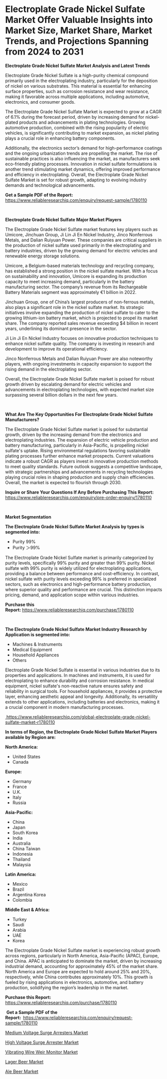 <p><h1>Electroplate Grade Nickel Sulfate Market Offer Valuable Insights into Market Size, Market Share, Market Trends, and Projections Spanning from 2024 to 2031</h1></p><p><strong>Electroplate Grade Nickel Sulfate Market Analysis and Latest Trends</strong></p>
<p><p>Electroplate Grade Nickel Sulfate is a high-purity chemical compound primarily used in the electroplating industry, particularly for the deposition of nickel on various substrates. This material is essential for enhancing surface properties, such as corrosion resistance and wear resistance, making it favorable across multiple applications, including automotive, electronics, and consumer goods.</p><p>The Electroplate Grade Nickel Sulfate Market is expected to grow at a CAGR of 6.1% during the forecast period, driven by increasing demand for nickel-plated products and advancements in plating technologies. Growing automotive production, combined with the rising popularity of electric vehicles, is significantly contributing to market expansion, as nickel plating plays a crucial role in enhancing battery components.</p><p>Additionally, the electronics sector’s demand for high-performance coatings and the ongoing urbanization trends are propelling the market. The rise of sustainable practices is also influencing the market, as manufacturers seek eco-friendly plating processes. Innovation in nickel sulfate formulations is another trend stimulating market dynamics, offering improved performance and efficiency in electroplating. Overall, the Electroplate Grade Nickel Sulfate Market is set for robust growth, adapting to evolving industry demands and technological advancements.</p></p>
<p><strong>Get a Sample PDF of the Report:&nbsp;</strong> <a href="https://www.reliableresearchiq.com/enquiry/request-sample/1780110?utm_campaign=104&utm_medium=2&utm_source=Github&utm_content=ia&utm_term=09102024&utm_id=electroplate-grade-nickel-sulfate">https://www.reliableresearchiq.com/enquiry/request-sample/1780110</a></p>
<p>&nbsp;</p>
<p><strong>Electroplate Grade Nickel Sulfate Major Market Players</strong></p>
<p><p>The Electroplate Grade Nickel Sulfate market features key players such as Umicore, Jinchuan Group, Ji Lin Ji En Nickel Industry, Jinco Nonferrous Metals, and Dalian Ruiyuan Power. These companies are critical suppliers in the production of nickel sulfate used primarily in the electroplating and battery industries, driven by the growing demand for electric vehicles and renewable energy storage solutions.</p><p>Umicore, a Belgium-based materials technology and recycling company, has established a strong position in the nickel sulfate market. With a focus on sustainability and innovation, Umicore is expanding its production capacity to meet increasing demand, particularly in the battery manufacturing sector. The company’s revenue from its Rechargeable Battery Materials segment was approximately €1 billion in 2022.</p><p>Jinchuan Group, one of China’s largest producers of non-ferrous metals, also plays a significant role in the nickel sulfate market. Its strategic initiatives involve expanding the production of nickel sulfate to cater to the growing lithium-ion battery market, which is projected to propel its market share. The company reported sales revenue exceeding $4 billion in recent years, underlining its dominant presence in the sector.</p><p>Ji Lin Ji En Nickel Industry focuses on innovative production techniques to enhance nickel sulfate quality. The company is investing in research and development to improve its operational efficiency.</p><p>Jinco Nonferrous Metals and Dalian Ruiyuan Power are also noteworthy players, with ongoing investments in capacity expansion to support the rising demand in the electroplating sector.</p><p>Overall, the Electroplate Grade Nickel Sulfate market is poised for robust growth driven by escalating demand for electric vehicles and advancements in electroplating technologies, with expected market size surpassing several billion dollars in the next few years.</p></p>
<p>&nbsp;</p>
<p><strong>What Are The Key Opportunities For Electroplate Grade Nickel Sulfate Manufacturers?</strong></p>
<p><p>The Electroplate Grade Nickel Sulfate market is poised for substantial growth, driven by the increasing demand from the electronics and electroplating industries. The expansion of electric vehicle production and battery manufacturing, particularly in Asia-Pacific, is propelling nickel sulfate's uptake. Rising environmental regulations favoring sustainable plating processes further enhance market prospects. Current valuations indicate a robust CAGR as players invest in innovative production methods to meet quality standards. Future outlook suggests a competitive landscape, with strategic partnerships and advancements in recycling technologies playing crucial roles in shaping production and supply chain efficiencies. Overall, the market is expected to flourish through 2030.</p></p>
<p><strong>Inquire or Share Your Questions If Any Before Purchasing This Report:</strong> <a href="https://www.reliableresearchiq.com/enquiry/pre-order-enquiry/1780110?utm_campaign=104&utm_medium=2&utm_source=Github&utm_content=ia&utm_term=09102024&utm_id=electroplate-grade-nickel-sulfate">https://www.reliableresearchiq.com/enquiry/pre-order-enquiry/1780110</a></p>
<p>&nbsp;</p>
<p><strong>Market Segmentation</strong></p>
<p><strong>The Electroplate Grade Nickel Sulfate Market Analysis by types is segmented into:</strong></p>
<p><ul><li>Purity 99%</li><li>Purity ＞99%</li></ul></p>
<p><p>The Electroplate Grade Nickel Sulfate market is primarily categorized by purity levels, specifically 99% purity and greater than 99% purity. Nickel sulfate with 99% purity is widely utilized for electroplating applications, providing a balance between performance and cost-efficiency. In contrast, nickel sulfate with purity levels exceeding 99% is preferred in specialized sectors, such as electronics and high-performance battery production, where superior quality and performance are crucial. This distinction impacts pricing, demand, and application scope within various industries.</p></p>
<p><strong>Purchase this Report:&nbsp;</strong><a href="https://www.reliableresearchiq.com/purchase/1780110?utm_campaign=104&utm_medium=2&utm_source=Github&utm_content=ia&utm_term=09102024&utm_id=electroplate-grade-nickel-sulfate">https://www.reliableresearchiq.com/purchase/1780110</a></p>
<p>&nbsp;</p>
<p><strong>The Electroplate Grade Nickel Sulfate Market Industry Research by Application is segmented into:</strong></p>
<p><ul><li>Machines & Instruments</li><li>Medical Equipment</li><li>Household Appliances</li><li>Others</li></ul></p>
<p><p>Electroplate Grade Nickel Sulfate is essential in various industries due to its properties and applications. In machines and instruments, it is used for electroplating to enhance durability and corrosion resistance. In medical equipment, nickel sulfate's non-reactive nature ensures safety and reliability in surgical tools. For household appliances, it provides a protective layer, enhancing aesthetic appeal and longevity. Additionally, its versatility extends to other applications, including batteries and electronics, making it a crucial component in modern manufacturing processes.</p></p>
<p><a href="https://www.reliableresearchiq.com/global-electroplate-grade-nickel-sulfate-market-r1780110?utm_campaign=104&utm_medium=2&utm_source=Github&utm_content=ia&utm_term=09102024&utm_id=electroplate-grade-nickel-sulfate">&nbsp;https://www.reliableresearchiq.com/global-electroplate-grade-nickel-sulfate-market-r1780110</a></p>
<p><strong>In terms of Region, the Electroplate Grade Nickel Sulfate Market Players available by Region are:</strong></p>
<p>
    <p> <strong> North America: </strong>
        <ul>
            <li>United States</li>
            <li>Canada</li>
        </ul>
        </p> 
    <p> <strong> Europe: </strong>
        <ul>
            <li>Germany</li>
            <li>France</li>
            <li>U.K.</li>
            <li>Italy</li>
            <li>Russia</li>
        </ul>
        </p> 
    <p> <strong> Asia-Pacific: </strong>
        <ul>
            <li>China</li>
            <li>Japan</li>
            <li>South Korea</li>
            <li>India</li>
            <li>Australia</li>
            <li>China Taiwan</li>
            <li>Indonesia</li>
            <li>Thailand</li>
            <li>Malaysia</li>
        </ul>
        </p> 
    <p> <strong> Latin America: </strong>
        <ul>
            <li>Mexico</li>
            <li>Brazil</li>
            <li>Argentina Korea</li>
            <li>Colombia</li>
        </ul>
        </p> 
    <p> <strong> Middle East & Africa: </strong>
        <ul>
            <li>Turkey</li>
            <li>Saudi</li>
            <li>Arabia</li>
            <li>UAE</li>
            <li>Korea</li>
        </ul>
    </p>
    </p>
<p><p>The Electroplate Grade Nickel Sulfate market is experiencing robust growth across regions, particularly in North America, Asia-Pacific (APAC), Europe, and China. APAC is anticipated to dominate the market, driven by increasing industrial demand, accounting for approximately 45% of the market share. North America and Europe are expected to hold around 25% and 20%, respectively, while China contributes approximately 10%. This growth is fueled by rising applications in electronics, automotive, and battery production, solidifying the region’s leadership in the market.</p></p>
<p><strong>Purchase this Report: </strong><a href="https://www.reliableresearchiq.com/purchase/1780110?utm_campaign=104&utm_medium=2&utm_source=Github&utm_content=ia&utm_term=09102024&utm_id=electroplate-grade-nickel-sulfate">https://www.reliableresearchiq.com/purchase/1780110</a></p>
<p>&nbsp;<strong>Get a Sample PDF of the Report:&nbsp;&nbsp;</strong><a href="https://www.reliableresearchiq.com/enquiry/request-sample/1780110?utm_campaign=104&utm_medium=2&utm_source=Github&utm_content=ia&utm_term=09102024&utm_id=electroplate-grade-nickel-sulfate">https://www.reliableresearchiq.com/enquiry/request-sample/1780110</a></p>
<p><strong></strong></p>
<p><p><a href="https://www.linkedin.com/pulse/medium-voltage-surge-arresters-market-global-regional-22p9e?trackingId=FVZm1aVXR02x9BOPGcDsfw%3D%3D&utm_campaign=104&utm_medium=2&utm_source=Github&utm_content=ia&utm_term=09102024&utm_id=electroplate-grade-nickel-sulfate">Medium Voltage Surge Arresters Market</a></p><p><a href="https://www.linkedin.com/pulse/global-market-pulse-trends-growth-analysis-high-voltage-nwqhe?trackingId=w1aBtus3ShCLU2OO4csfHw%3D%3D&utm_campaign=104&utm_medium=2&utm_source=Github&utm_content=ia&utm_term=09102024&utm_id=electroplate-grade-nickel-sulfate">High Voltage Surge Arrester Market</a></p><p><a href="https://github.com/verleneakb/Market-Research-Report-List-1/blob/main/vibrating-wire-weir-monitor-market.md?utm_campaign=104&utm_medium=2&utm_source=Github&utm_content=ia&utm_term=09102024&utm_id=electroplate-grade-nickel-sulfate">Vibrating Wire Weir Monitor Market</a></p><p><a href="https://issuu.com/reportprime-2/docs/lager-beer-market-size-2030.pptx_5621a4ae13a4a5?utm_campaign=104&utm_medium=2&utm_source=Github&utm_content=ia&utm_term=09102024&utm_id=electroplate-grade-nickel-sulfate">Lager Beer Market</a></p><p><a href="https://issuu.com/reportprime-2/docs/ale-beer-market-size-2030.pptx_95511bf2bc4775?utm_campaign=104&utm_medium=2&utm_source=Github&utm_content=ia&utm_term=09102024&utm_id=electroplate-grade-nickel-sulfate">Ale Beer Market</a></p></p>